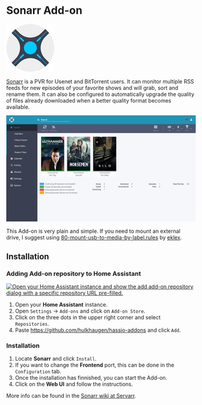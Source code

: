 # Sonarr Add-on

![image](https://raw.githubusercontent.com/hulkhaugen/hassio-addons/main/sonarr/icon.png)

[Sonarr](https://sonarr.tv/) is a PVR for Usenet and BitTorrent users. It can monitor multiple RSS feeds for new episodes of your favorite shows and will grab, sort and rename them. It can also be configured to automatically upgrade the quality of files already downloaded when a better quality format becomes available.

![image](https://raw.githubusercontent.com/hulkhaugen/hassio-addons/main/sonarr/screenshot.png)

This Add-on is very plain and simple. If you need to mount an external drive, I suggest using [80-mount-usb-to-media-by-label.rules](https://gist.github.com/eklex/c5fac345de5be9d9bc420510617c86b5) by [eklex](https://github.com/eklex). 

## Installation

### Adding Add-on repository to Home Assistant

[![Open your Home Assistant instance and show the add add-on repository dialog with a specific repository URL pre-filled.](https://my.home-assistant.io/badges/supervisor_add_addon_repository.svg)](https://my.home-assistant.io/redirect/supervisor_add_addon_repository/?repository_url=https%3A%2F%2Fgithub.com%2Fhulkhaugen%2Fhassio-addons)

1. Open your **Home Assistant** instance.
2. Open `Settings` -> `Add-ons` and click on `Add-on Store`.
3. Click on the three dots in the upper right corner and select `Repositories`.
4. Paste https://github.com/hulkhaugen/hassio-addons and click `Add`.

### Installation
1. Locate **Sonarr** and click `Install`.
2. If you want to change the **Frontend** port, this can be done in the `Configuration` tab.
3. Once the installation has finnished, you can start the Add-on.
4. Click on the **Web UI** and follow the instructions.

More info can be found in the [Sonarr wiki at Servarr](https://wiki.servarr.com/sonarr).
